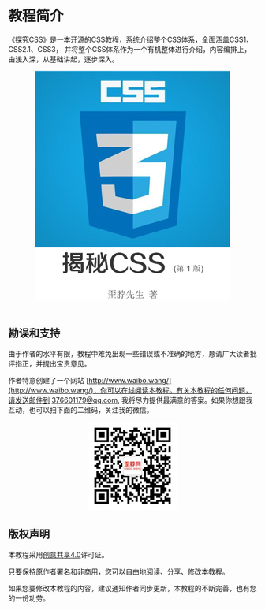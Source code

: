 # 教程简介
《探究CSS》是一本开源的CSS教程，系统介绍整个CSS体系，全面涵盖CSS1、CSS2.1、CSS3， 并将整个CSS体系作为一个有机整体进行介绍，内容编排上，由浅入深，从基础讲起，逐步深入。   

<div align=center><img src="./img/face.png" title="探究CSS" alt="探究CSS"></div>   


## 勘误和支持
由于作者的水平有限，教程中难免出现一些错误或不准确的地方，恳请广大读者批评指正，并提出宝贵意见。  

作者特意创建了一个网站 [http://www.waibo.wang/](http://www.waibo.wang/)，你可以在线阅读本教程。有关本教程的任何问题，请发送邮件到 376601179@qq.com, 我将尽力提供最满意的答案。如果你想跟我互动，也可以扫下面的二维码，关注我的微信。  

<div align=center><img src="./img/weixin.png" title="微信" alt="微信" width="180"></div>  

## 版权声明
本教程采用[创意共享4.0](https://creativecommons.org/licenses/by-nc/4.0/)许可证。  

只要保持原作者署名和非商用，您可以自由地阅读、分享、修改本教程。  

如果您要修改本教程的内容，建议通知作者同步更新，本教程的不断完善，也有您的一份功劳。  
